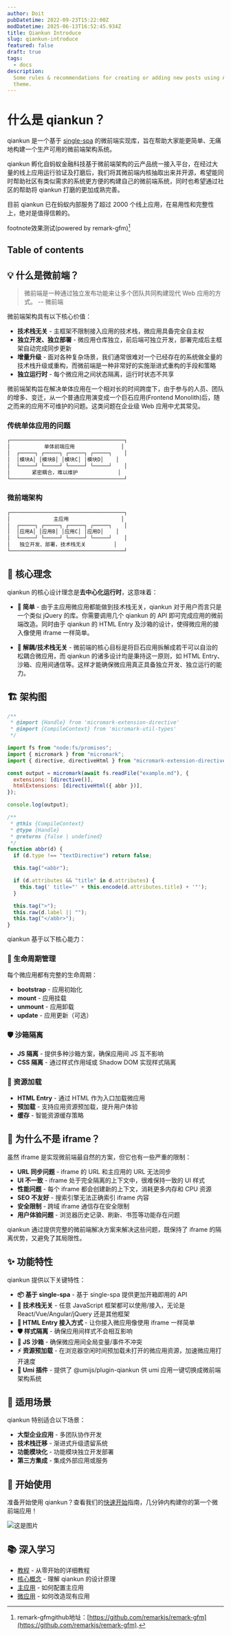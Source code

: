 ```yaml
---
author: Doit
pubDatetime: 2022-09-23T15:22:00Z
modDatetime: 2025-06-13T16:52:45.934Z
title: Qiankun Introduce
slug: qiankun-introduce
featured: false
draft: true
tags:
  - docs
description:
  Some rules & recommendations for creating or adding new posts using AstroPaperr
  theme.
---
```


# 什么是 qiankun？

qiankun 是一个基于 [single-spa](https://github.com/single-spa/single-spa) 的微前端实现库，旨在帮助大家能更简单、无痛地构建一个生产可用的微前端架构系统。

qiankun 孵化自蚂蚁金融科技基于微前端架构的云产品统一接入平台，在经过大量的线上应用运行验证及打磨后，我们将其微前端内核抽取出来并开源，希望能同时帮助社区有类似需求的系统更方便的构建自己的微前端系统，同时也希望通过社区的帮助将 qiankun 打磨的更加成熟完善。

目前 qiankun 已在蚂蚁内部服务了超过 2000 个线上应用，在易用性和完整性上，绝对是值得信赖的。

footnote效果测试(powered by remark-gfm)[^1]

## Table of contents

## 💡 什么是微前端？

> 微前端是一种通过独立发布功能来让多个团队共同构建现代 Web 应用的方式。 -- 微前端

微前端架构具有以下核心价值：

- **技术栈无关** - 主框架不限制接入应用的技术栈，微应用具备完全自主权
- **独立开发、独立部署** - 微应用仓库独立，前后端可独立开发，部署完成后主框架自动完成同步更新
- **增量升级** - 面对各种复杂场景，我们通常很难对一个已经存在的系统做全量的技术栈升级或重构，而微前端是一种非常好的实施渐进式重构的手段和策略
- **独立运行时** - 每个微应用之间状态隔离，运行时状态不共享

微前端架构旨在解决单体应用在一个相对长的时间跨度下，由于参与的人员、团队的增多、变迁，从一个普通应用演变成一个巨石应用(Frontend Monolith)后，随之而来的应用不可维护的问题。这类问题在企业级 Web 应用中尤其常见。

### 传统单体应用的问题

```bash
┌─────────────────────────────────────┐
│           单体前端应用               │
│  ┌─────┐ ┌─────┐ ┌─────┐ ┌─────┐    │
│  │模块A│ │模块B│ │模块C│ │模块D│    │
│  └─────┘ └─────┘ └─────┘ └─────┘    │
│       紧密耦合，难以维护             │
└─────────────────────────────────────┘
```

### 微前端架构

```bash
┌─────────────────────────────────────┐
│              主应用                 │
│  ┌─────┐ ┌─────┐ ┌─────┐ ┌─────┐    │
│  │应用A│ │应用B│ │应用C│ │应用D│    │
│  └─────┘ └─────┘ └─────┘ └─────┘    │
│   独立开发、部署，技术栈无关         │
└─────────────────────────────────────┘
```

## 🎯 核心理念

qiankun 的核心设计理念是**去中心化运行时**，这意味着：

- **🥄 简单** - 由于主应用微应用都能做到技术栈无关，qiankun 对于用户而言只是一个类似 jQuery 的库。你需要调用几个 qiankun 的 API 即可完成应用的微前端改造。同时由于 qiankun 的 HTML Entry 及沙箱的设计，使得微应用的接入像使用 iframe 一样简单。

- **🍡 解耦/技术栈无关** - 微前端的核心目标是将巨石应用拆解成若干可以自治的松耦合微应用，而 qiankun 的诸多设计均是秉持这一原则，如 HTML Entry、沙箱、应用间通信等。这样才能确保微应用真正具备独立开发、独立运行的能力。

## 🏗️ 架构图

```javascript
/**
 * @import {Handle} from 'micromark-extension-directive'
 * @import {CompileContext} from 'micromark-util-types'
 */

import fs from "node:fs/promises";
import { micromark } from "micromark";
import { directive, directiveHtml } from "micromark-extension-directive";

const output = micromark(await fs.readFile("example.md"), {
  extensions: [directive()],
  htmlExtensions: [directiveHtml({ abbr })],
});

console.log(output);

/**
 * @this {CompileContext}
 * @type {Handle}
 * @returns {false | undefined}
 */
function abbr(d) {
  if (d.type !== "textDirective") return false;

  this.tag("<abbr");

  if (d.attributes && "title" in d.attributes) {
    this.tag(' title="' + this.encode(d.attributes.title) + '"');
  }

  this.tag(">");
  this.raw(d.label || "");
  this.tag("</abbr>");
}
```

qiankun 基于以下核心能力：

### 🔄 生命周期管理

每个微应用都有完整的生命周期：

- **bootstrap** - 应用初始化
- **mount** - 应用挂载
- **unmount** - 应用卸载
- **update** - 应用更新（可选）

### 🛡️ 沙箱隔离

- **JS 隔离** - 提供多种沙箱方案，确保应用间 JS 互不影响
- **CSS 隔离** - 通过样式作用域或 Shadow DOM 实现样式隔离

### 📡 资源加载

- **HTML Entry** - 通过 HTML 作为入口加载微应用
- **预加载** - 支持应用资源预加载，提升用户体验
- **缓存** - 智能资源缓存策略

## 🤔 为什么不是 iframe？

虽然 iframe 是实现微前端最自然的方案，但它也有一些严重的限制：

- **URL 同步问题** - iframe 的 URL 和主应用的 URL 无法同步
- **UI 不一致** - iframe 处于完全隔离的上下文中，很难保持一致的 UI 样式
- **性能问题** - 每个 iframe 都会创建新的上下文，消耗更多内存和 CPU 资源
- **SEO 不友好** - 搜索引擎无法正确索引 iframe 内容
- **安全限制** - 跨域 iframe 通信存在安全限制
- **用户体验问题** - 浏览器历史记录、刷新、书签等功能存在问题

qiankun 通过提供完整的微前端解决方案来解决这些问题，既保持了 iframe 的隔离优势，又避免了其局限性。

## ✨ 功能特性

qiankun 提供以下关键特性：

- **📦 基于 single-spa** - 基于 single-spa 提供更加开箱即用的 API
- **📱 技术栈无关** - 任意 JavaScript 框架都可以使用/接入，无论是 React/Vue/Angular/jQuery 还是其他框架
- **💪 HTML Entry 接入方式** - 让你接入微应用像使用 iframe 一样简单
- **🛡️ 样式隔离** - 确保应用间样式不会相互影响
- **🧳 JS 沙箱** - 确保微应用间全局变量/事件不冲突
- **⚡ 资源预加载** - 在浏览器空闲时间预加载未打开的微应用资源，加速微应用打开速度
- **🔌 Umi 插件** - 提供了 @umijs/plugin-qiankun 供 umi 应用一键切换成微前端架构系统

## 🎯 适用场景

qiankun 特别适合以下场景：

- **大型企业应用** - 多团队协作开发
- **技术栈迁移** - 渐进式升级遗留系统
- **功能模块化** - 功能模块独立开发部署
- **第三方集成** - 集成外部应用或服务

## 🚀 开始使用

准备开始使用 qiankun？查看我们的[快速开始](/zh-CN/guide/quick-start)指南，几分钟内构建你的第一个微前端应用！

![这是图片](https://d28ebb3.webp.li/Chinese%20Zodiac%20LEGO%20Celebration%20Scene.png "乐高十二生肖主题")

## 📚 深入学习

- [教程](/zh-CN/guide/tutorial) - 从零开始的详细教程
- [核心概念](/zh-CN/guide/concepts) - 理解 qiankun 的设计原理
- [主应用](/zh-CN/guide/main-app) - 如何配置主应用
- [微应用](/zh-CN/guide/micro-app) - 如何改造现有应用

[^1]: remark-gfmgithub地址：[https://github.com/remarkjs/remark-gfm](https://github.com/remarkjs/remark-gfm).
